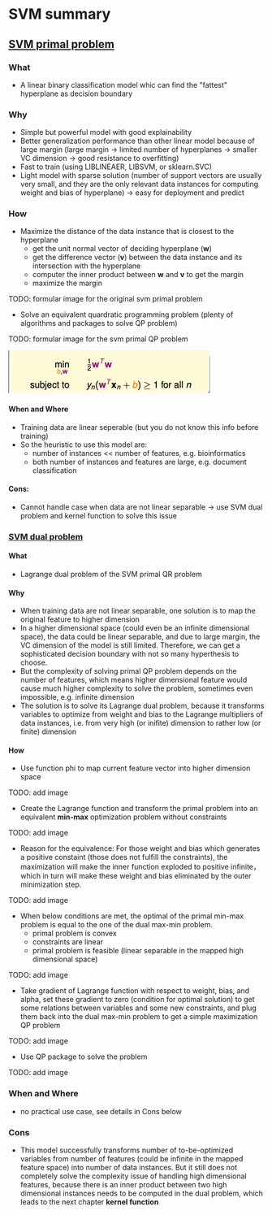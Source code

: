 # SVM summary

## [SVM primal problem](https://www.csie.ntu.edu.tw/~htlin/mooc/doc/201_handout.pdf)
### What
- A linear binary classification model whic can find the "fattest" hyperplane as decision boundary
### Why
- Simple but powerful model with good explainability
- Better generalization performance than other linear model because of large margin (large margin -> limited number of hyperplanes -> smaller VC dimension -> good resistance to overfitting)
- Fast to train (using LIBLINEAER, LIBSVM, or sklearn.SVC)
- Light model with sparse solution (number of support vectors are usually very small, and they are the only relevant data instances for computing weight and bias of hyperplane) -> easy for deployment and predict
### How
- Maximize the distance of the data instance that is closest to the hyperplane 
  - get the unit normal vector of deciding hyperplane (**w**)
  - get the difference vector (**v**) between the data instance and its intersection with the hyperplane
  - computer the inner product between **w** and **v** to get the margin
  - maximize the margin

TODO: formular image for the original svm primal problem

- Solve an equivalent quardratic programming problem (plenty of algorithms and packages to solve QP problem)

TODO: formular image for the svm primal QP problem

![alt_text](https://github.com/WangYuanMike/NTU_ML_Foundation/blob/master/SVM/svm_primal.png)
#### When and Where
- Training data are linear seperable (but you do not know this info before training)
- So the heuristic to use this model are: 
  - number of instances << number of features, e.g. bioinformatics
  - both number of instances and features are large, e.g. document classification
#### Cons:
- Cannot handle case when data are not linear separable -> use SVM dual problem and kernel function to solve this issue

### [SVM dual problem](https://www.csie.ntu.edu.tw/~htlin/mooc/doc/202_handout.pdf)
#### What
- Lagrange dual problem of the SVM primal QR problem
#### Why
- When training data are not linear separable, one solution is to map the original feature to higher dimension
- In a higher dimensional space (could even be an infinite dimensional space), the data could be linear separable, and due to large margin, the VC dimension of the model is still limited. Therefore, we can get a sophisticated decision boundary with not so many hyperthesis to choose.
- But the complexity of solving primal QP problem depends on the number of features, which means higher dimensional feature would cause much higher complexity to solve the problem, sometimes even impossible, e.g. infinite dimension
- The solution is to solve its Lagrange dual problem, because it transforms variables to optimize from weight and bias to the Lagrange multipliers of data instances, i.e. from very high (or inifite) dimension to rather low (or finite) dimension
#### How
- Use function phi to map current feature vector into higher dimension space

TODO: add image

- Create the Lagrange function and transform the primal problem into an equivalent **min-max** optimization problem without constraints

TODO: add image

- Reason for the equivalence: For those weight and bias which generates a positive constaint (those does not fulfill the constraints), the maximization will make the inner function exploded to positive infinite， which in turn will make these weight and bias eliminated by the outer minimization step.

TODO: add image

- When below conditions are met, the optimal of the primal min-max problem is equal to the one of the dual max-min problem.
  - primal problem is convex
  - constraints are linear
  - primal problem is feasible (linear separable in the mapped high dimensional space)

TODO: add image

- Take gradient of Lagrange function with respect to weight, bias, and alpha, set these gradient to zero (condition for optimal solution) to get some relations between variables and some new constraints, and plug them back into the dual max-min problem to get a simple maximization QP problem

TODO: add image

- Use QP package to solve the problem

TODO: add image

### When and Where
- no practical use case, see details in Cons below

### Cons
- This model successfully transforms number of to-be-optimized variables from number of features (could be infinite in the mapped feature space) into number of data instances. But it still does not completely solve the complexity issue of handling high dimensional features, because there is an inner product between two high dimensional instances needs to be computed in the dual problem, which leads to the next chapter **kernel function**
